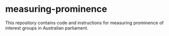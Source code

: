 # measuring-prominence
This repository contains code and instructions for measuring prominence of interest groups in Australian parliament.
